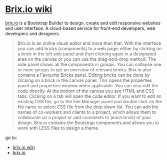 # [Brix.io wiki](https://github.com/brixioapp/doc/wiki)

[brix.io](https://brix.io) is a Bootstrap Builder to design, create and edit responsive websites and user interface. A cloud-based service for front-end developers, web developers and designers.

>Brix.io is an online visual editor and more than that. With the interface you can add bricks (components) to a web page: either by clicking on a brick in the left side panel and then clicking again in a designated area on the canvas or you can use the drag-and-drop method. The side panel shows all the components in groups. You can collapse one or more groups to get an overview of relevant bricks. Brix.io also contains a Favourite Bricks panel. Editing bricks can be done by clicking on a brick in the canvas panel. This opens the properties panel and properties window when applicable. You can also edit the code directly. At the bottom of the canvas you see HTML and CSS tabs. Clicking on a tab will open the code editor. If you want to edit an existing CSS file, go to the File Manager panel and double click on the file name or select CSS file from the drop down list. You can add the names of co-workers and clients to a project, which allows them to collaborate on a project or add comments to (each brick) of your design. Brix.io contains the Bootstrap components and allows you to work with LESS files to design a theme.

go to: 
* [brix.io wiki](https://github.com/brixioapp/doc/wiki)
* [brix.io](https://brix.io/)
